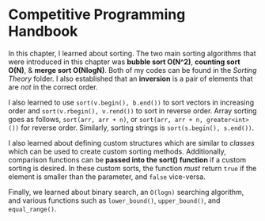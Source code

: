 # Competitive Programming Handbook

In this chapter, I learned about sorting. The two main sorting algorithms that were introduced in this chapter was **bubble sort O(N^2)**, **counting sort O(N)**, & **merge sort O(NlogN)**. Both of my codes can be found in the *Sorting Theory* folder. I also established that an **inversion** is a pair of elements that are *not* in the correct order. 

I also learned to use ```sort(v.begin(), b.end())``` to sort vectors in increasing order and ```sort(v.rbegin(), v.rend())``` to sort in reverse order. Array sorting goes as follows, ```sort(arr, arr + n)```, or ```sort(arr, arr + n, greater<int>())``` for reverse order. Similarly, sorting strings is ```sort(s.begin(), s.end())```. 

I also learned about defining custom structures which are similar to *classes* which can be used to create custom sorting methods. Additionally, comparison functions can be **passed into the sort() function** if a custom sorting is desired. In these custom sorts, the function *must* return ```true``` if the element is smaller than the parameter, and ```false``` vice-versa.

Finally, we learned about binary search, an ```O(logn)``` searching algorithm, and various functions such as ```lower_bound()```, ```upper_bound()```, and ```equal_range()```.